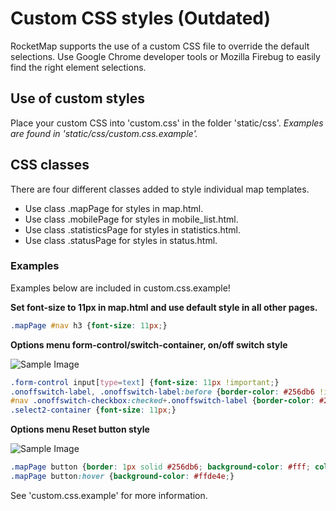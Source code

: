 # Custom CSS styles (Outdated)
RocketMap supports the use of a custom CSS file to override the default selections. Use Google Chrome developer tools or Mozilla Firebug to easily find the right element selections.

## Use of custom styles
Place your custom CSS into 'custom.css' in the folder 'static/css'. *Examples are found in 'static/css/custom.css.example'.*

## CSS classes
There are four different classes added to style individual map templates. 

* Use class .mapPage for styles in map.html.
* Use class .mobilePage for styles in mobile_list.html.
* Use class .statisticsPage for styles in statistics.html.
* Use class .statusPage for styles in status.html.

### Examples
Examples below are included in custom.css.example!

**Set font-size to 11px in map.html and use default style in all other pages.**
```css
.mapPage #nav h3 {font-size: 11px;}
```
**Options menu form-control/switch-container, on/off switch style**

![Sample Image](../_static/img/menu.png)

```css
.form-control input[type=text] {font-size: 11px !important;}
.onoffswitch-label, .onoffswitch-label:before {border-color: #256db6 !important;}
#nav .onoffswitch-checkbox:checked+.onoffswitch-label {border-color: #256db6; background-color: #ffde4e;}
.select2-container {font-size: 11px;}
```

**Options menu Reset button style**

![Sample Image](../_static/img/reset.png)

```css
.mapPage button {border: 1px solid #256db6; background-color: #fff; color: #256db6 !important; font-size: 11px;}
.mapPage button:hover {background-color: #ffde4e;}
```
See 'custom.css.example' for more information.
